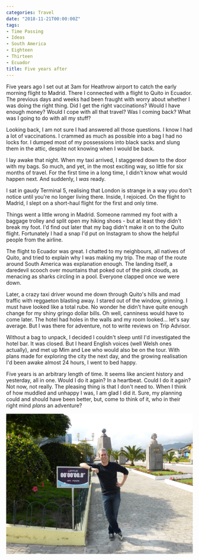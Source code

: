 ```yaml
---
categories: Travel
date: "2018-11-21T00:00:00Z"
tags:
- Time Passing
- Ideas
- South America
- Eighteen
- Thirteen
- Ecuador
title: Five years after
---
```


Five years ago I set out at 3am for Heathrow airport to catch the early morning flight to Madrid. There I connected with a flight to Quito in Ecuador. The previous days and weeks had been fraught with worry about whether I was doing the right thing. Did I get the right vaccinations? Would I have enough money? Would I cope with all that travel? Was I coming back? What was I going to do with all my stuff?

Looking back, I am not sure I had answered all those questions. I know I had a lot of vaccinations. I crammed as much as possible into a bag I had no locks for. I dumped most of my possessions into black sacks and slung them in the attic, despite not knowing when I would be back.

I lay awake that night. When my taxi arrived, I staggered down to the door with my bags. So much, and yet, in the most exciting way, so little for six months of travel. For the first time in a long time, I didn't know what would happen next. And suddenly, I *was* ready.

I sat in gaudy Terminal 5, realising that London is strange in a way you don't notice until you're no longer living there. Inside, I rejoiced. On the flight to Madrid, I slept on a short-haul flight for the first and only time.

Things went a little wrong in Madrid. Someone rammed my foot with a baggage trolley and split open my hiking shoes - but at least they didn't break my foot. I'd find out later that my bag didn't make it on to the Quito flight. Fortunately I had a snap I'd put on Instagram to show the helpful people from the airline. 

The flight to Ecuador was great. I chatted to my neighbours, all natives of Quito, and tried to explain why I was making my trip. The map of the route around South America was explanation enough. The landing itself, a daredevil scooch over mountains that poked out of the pink clouds, as menacing as sharks circling in a pool. Everyone clapped once we were down.

Later, a crazy taxi driver wound me down through Quito's hills and mad traffic with reggaeton blasting away. I stared out of the window, grinning. I must have looked like a total rube. No wonder he didn't have quite enough change for my shiny gringo dollar bills. Oh well, canniness would have to come later. The hotel had holes in the walls and my room looked... let's say average. But I was there for adventure, not to write reviews on Trip Advisor.

Without a bag to unpack, I decided I couldn't sleep until I'd investigated the hotel bar. It was closed. But I heard English voices (well Welsh ones actually), and met up Mim and Lee who would also be on the tour. With plans made for exploring the city the next day, and the growing realisation I'd been awake almost 24 hours, I went to bed happy.

Five years is an arbitrary length of time. It seems like ancient history and yesterday, all in one. Would I do it again? In a heartbeat. Could I do it again? Not now, not really. The pleasing thing is that I don't need to. When I think of how muddled and unhappy I was, I am glad I did it. Sure, my planning could and should have been better, but, come to think of it, who in their right mind *plans* an adventure?

![](/assets/images/south_america/part_1/04.jpg)